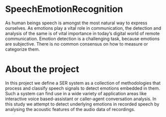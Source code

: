 # SpeechEmotionRecognition
As human beings speech is amongst the most natural way to express ourselves. As emotions play a vital role in communication, the detection and analysis of the same is of vital importance in today’s digital world of remote communication. Emotion detection is a challenging task, because emotions are subjective. There is no common consensus on how to measure or categorize them. 

# About the project
In this project we define a SER system as a collection of methodologies that process and classify speech signals to detect emotions embedded in them. 
Such a system can find use in a wide variety of application areas like interactive voice based-assistant or caller-agent conversation analysis. 
In this study we attempt to detect underlying emotions in recorded speech by analysing the acoustic features of the audio data of recordings.



